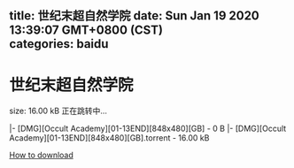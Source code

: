 
title: 世纪末超自然学院
date: Sun Jan 19 2020 13:39:07 GMT+0800 (CST)    
categories: baidu
---

# 世纪末超自然学院
size: 16.00 kB
 正在跳转中...
 
|- [DMG][Occult Academy][01-13END][848x480][GB] - 0 B
|- [DMG][Occult Academy][01-13END][848x480][GB].torrent - 16.00 kB

[How to download](https://bpcam.bemobtrk.com/go/2ceec3aa-1ca2-46d6-b9ff-aaa5c184517c?jno=5314)